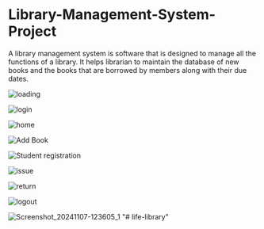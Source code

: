# Library-Management-System-Project

A library management system is software that is designed to manage all the functions of a library. It helps librarian to maintain the database of new books and the books that are borrowed by members along with their due dates.


![loading](https://github.com/sudhirkumar85/Library-Management-System-Project/assets/84500245/31d70921-d5ab-4fd7-907f-61e68e28da49)

![login](https://github.com/sudhirkumar85/Library-Management-System-Project/assets/84500245/7668e6d6-eed4-43e4-8dfa-a54c0b37d359)

![home](https://github.com/sudhirkumar85/Library-Management-System-Project/assets/84500245/cdc516a9-17fb-4da6-bc1f-27b704360530)

![Add Book](https://github.com/sudhirkumar85/Library-Management-System-Project/assets/84500245/819581a7-a91e-4650-a50c-04a6eaf7d513)

![Student registration](https://github.com/sudhirkumar85/Library-Management-System-Project/assets/84500245/b6b2d0e1-0187-4f50-a662-4c735ba50d33)

![issue](https://github.com/sudhirkumar85/Library-Management-System-Project/assets/84500245/d7f240ee-e93f-4a04-b3b8-27dfbb9cf814)

![return](https://github.com/sudhirkumar85/Library-Management-System-Project/assets/84500245/8aef7cf9-15e2-4e6d-aa62-b854e8a43fd7)

![logout](https://github.com/sudhirkumar85/Library-Management-System-Project/assets/84500245/1b224c1e-2ca2-448e-8f87-220a8662245a)


![Screenshot_20241107-123605_1](https://github.com/user-attachments/assets/c2bc6530-5f94-4aff-9299-d8e705e0e146)
"# life-library" 
